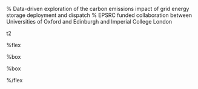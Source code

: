 % Data-driven exploration of the carbon emissions impact of grid energy storage deployment and dispatch
% EPSRC funded collaboration between Universities of Oxford and Edinburgh and Imperial College London

t2

%flex

[](Research)%box

[](People)%box

%/flex
